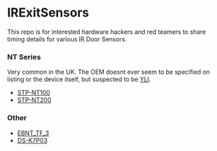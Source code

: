 # IRExitSensors

This repo is for interested hardware hackers and red teamers to share timing details for various IR Door Sensors.

### NT Series

Very common in the UK. The OEM doesnt ever seem to be specified on listing or the device itself, but suspected to be [YLI](https://www.yli.cn/en/product/Button/Infrared-Sensor/).

* [STP-NT100](nt100.md)
* [STP-NT200](nt200.md)

### Other

* [EBNT_TF_3](EBNT_TF_3.md)
* [DS-K7P03](ds-k7p03.md)